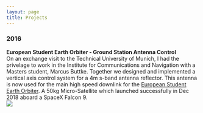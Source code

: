 ```yaml
---
layout: page
title: Projects
---
```



<h3>
    <a name='2016'></a> 2016
</h3>
<div class="media">
    <div class="media-body">
       <p class="media-heading">
          <strong>European Student Earth Orbiter - Ground Station Antenna Control</strong><br />
          On an exchange visit to the Technical University of Munich, I had the privelage to work in the Institute for Communications and Navigation with a Masters student, Marcus Buttke. Together we designed and implemented a vertical axis control system for a 4m s-band antenna reflector. This antenna is now used for the main high speed downlink for the <a href="https://www.esa.int/Education/ESEO/ESEO_student_satellite_successfully_launched_to_space">European Student Earth Orbiter</a>. A 50kg Micro-Satellite which launched successfully in Dec 2018 aboard a SpaceX Falcon 9.
          <br />
          <img src="../img/ESEO.png">
       </p>
    </div>
</div>


